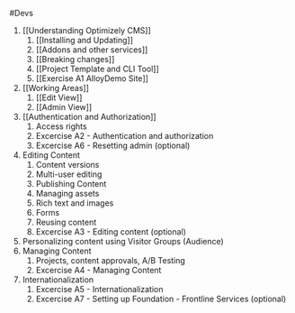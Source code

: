 #Devs 
1. [[Understanding Optimizely CMS]]
	1. [[Installing and Updating]]
	2. [[Addons and other services]]
	3. [[Breaking changes]]
	4. [[Project Template and CLI Tool]]
	5. [[Exercise A1 AlloyDemo Site]]
2. [[Working Areas]]
	1. [[Edit View]]
	2. [[Admin View]]
3. [[Authentication and Authorization]]
	1. Access rights
	2. Excercise A2 - Authentication and authorization
	3. Excercise A6 - Resetting admin (optional)
4. Editing Content
	1. Content versions
	2. Multi-user editing
	3. Publishing Content
	4. Managing assets
	5. Rich text and images
	6. Forms
	7. Reusing content
	8. Excercise A3 - Editing content (optional)
5. Personalizing content using Visitor Groups (Audience)
6. Managing Content
	1. Projects, content approvals, A/B Testing
	2. Excercise A4 - Managing Content
7. Internationalization
	1. Excercise A5 - Internationalization
	2. Excercise A7 - Setting up Foundation - Frontline Services (optional)


